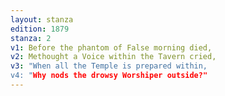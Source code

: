 ```yaml
---
layout: stanza
edition: 1879
stanza: 2
v1: Before the phantom of False morning died,
v2: Methought a Voice within the Tavern cried,
v3: "When all the Temple is prepared within,
v4: "Why nods the drowsy Worshiper outside?"
---
```

